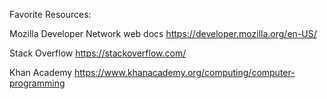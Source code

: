 Favorite Resources:

Mozilla Developer Network web docs
https://developer.mozilla.org/en-US/

Stack Overflow
https://stackoverflow.com/

Khan Academy
https://www.khanacademy.org/computing/computer-programming